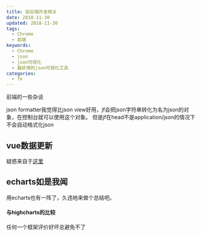 ```yaml
---
title: 前后端开发相关
date: 2018-11-30
updated: 2018-11-30
tags:
  - Chrome
  - 前端
keywords:
  - Chrome
  - json
  - json可视化
  - 最好用的json可视化工具
categories:
  - fe
---
```

前端的一些杂谈
<!-- more -->
json formatter我觉得比json view好用，jf会把json字符串转化为名为json的对象，在控制台就可以使用这个对象。
但是jf在head不是application/json的情况下不会自动格式化json
## vue数据更新
疑惑来自于[这里](https://github.com/lakb248/vue-ip-input/blob/master/src/vue-ip-input.vue#L104)
## echarts如是我闻
用echarts也有一阵了，久违地来做个总结吧。
#### 与highcharts的比较
任何一个框架评价好坏总避免不了

